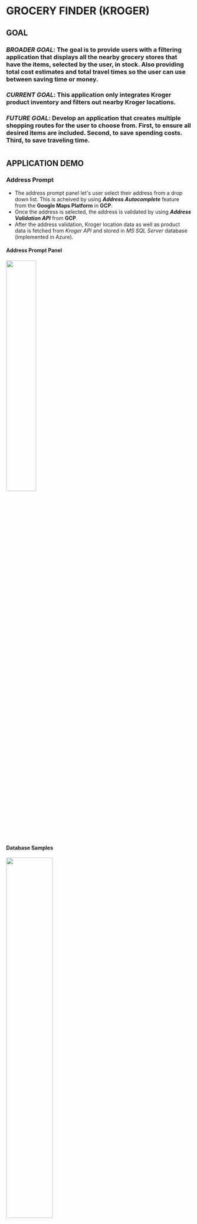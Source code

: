 # GROCERY FINDER (KROGER)
## GOAL
### **_BROADER GOAL_: The goal is to provide users with a filtering application that displays all the nearby grocery stores that have the items, selected by the user, in stock. Also providing total cost estimates and total travel times so the user can use between saving time or money.**
### **_CURRENT GOAL_: This application only integrates Kroger product inventory and filters out nearby Kroger locations.**
### **_FUTURE GOAL_: Develop an application that creates multiple shopping routes for the user to choose from. First, to ensure all desired items are included. Second, to save spending costs. Third, to save traveling time.**
#

## APPLICATION DEMO

### Address Prompt
- The address prompt panel let's user select their address from a drop down list. This is acheived by using ***Address Autocomplete*** feature from the **Google Maps Platform** in **GCP**.
- Once the address is selected, the address is validated by using ***Address Validation API*** from **GCP**.
- After the address validation, Kroger location data as well as product data is fetched from _Kroger API_ and stored in _MS SQL Server_ database (implemented in Azure).

#### Address Prompt Panel
<img src="https://github.com/harsiratgrewal/GroceryFinder-Kroger/blob/main/src/Images/AddressPrompt.png" width=40% height=40%>

#### Database Samples
<img src="https://github.com/harsiratgrewal/GroceryFinder-Kroger/blob/main/src/Images/ProductDB.png" width=50% height=50%>

<img src="https://github.com/harsiratgrewal/GroceryFinder-Kroger/blob/main/src/Images/LocationDB.png" width=50% height=50%>

### Shopping List
- The second panel provides user to add the desired items. For this application, only Kroger items with _HIGH_ inventory are displayed.
#### Shopping List Prompt
<img src="https://github.com/harsiratgrewal/GroceryFinder-Kroger/blob/main/src/Images/ItemSearch.png" width=25% height=25%>\
#### Final Shopping List
<img src="https://github.com/harsiratgrewal/GroceryFinder-Kroger/blob/main/src/Images/ShoppingList.png" width=25% height=25%>

### Store Display
- After user has selected all the items, the locations containing the items **in stock** are filtered and sorted.
- User can display the stores within certain a distance (max 50 miles) as well the sort the list by cheapest, fastest, or most efficient.

#### Final Display Panel
<img src="https://github.com/harsiratgrewal/GroceryFinder-Kroger/blob/main/src/Images/Stores.png" width=40% height=40%>

## END OF DEMO

_Note: Database information and all API keys are redacted for security._
